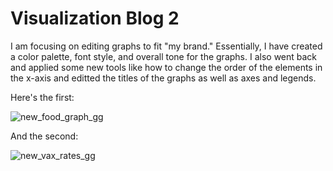 # Visualization Blog 2


I am focusing on editing graphs to fit "my brand." Essentially, I have created a color palette, font style, and overall tone for the graphs. I also went back and applied some new tools like how to change the order of the elements in the x-axis and editted the titles of the graphs as well as axes and legends. 

Here's the first:  

![new_food_graph_gg](https://user-images.githubusercontent.com/114178058/204648270-c8272d57-0764-486b-8f75-97c270e59e85.png)


And the second:


![new_vax_rates_gg](https://user-images.githubusercontent.com/114178058/204652088-2a7b575c-ce03-4351-bc67-45ad248cfb7b.png)

